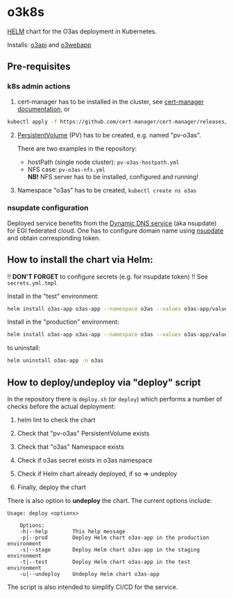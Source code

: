 # o3k8s

[HELM](https://helm.sh/) chart for the O3as deployment in Kubernetes.

Installs: [o3api](https://git.scc.kit.edu/synergy.o3as/o3api) and [o3webapp](https://git.scc.kit.edu/synergy.o3as/o3webapp)

## Pre-requisites 
### k8s admin actions

1. cert-manager has to be installed in the cluster, see [cert-manager documentation](https://cert-manager.io/docs/), or
```sh
kubectl apply -f https://github.com/cert-manager/cert-manager/releases/download/v1.9.1/cert-manager.yaml
```

2. [PersistentVolume](https://kubernetes.io/docs/concepts/storage/persistent-volumes/) (PV) has to be created, e.g. named "pv-o3as".

   There are two examples in the repository:
   * hostPath (single node cluster): `pv-o3as-hostpath.yml`
   * NFS case: `pv-o3as-nfs.yml` <br>
   **NB!** NFS server has to be installed, configured and running!

3. Namespace "o3as" has to be created, `kubectl create ns o3as`

### nsupdate configuration
Deployed service benefits from the [Dynamic DNS service](https://nsupdate.fedcloud.eu/) (aka nsupdate) for EGI federated cloud.
One has to configure domain name using [nsupdate](https://nsupdate.fedcloud.eu/) and obtain corresponding token.

## How to install the chart via Helm:

!! **DON'T FORGET** to configure secrets (e.g. for nsupdate token) !! See `secrets.yml.tmpl`

Install in the "test" environment:
```sh
helm install o3as-app o3as-app --namespace o3as --values o3as-app/values-test.yaml
```

Install in the "production" environment:
```sh
helm install o3as-app o3as-app --namespace o3as --values o3as-app/values-prod.yaml
```

to uninstall:
```sh
helm uninstall o3as-app -n o3as
```

## How to deploy/undeploy via "deploy" script
In the repository there is `deploy.sh` (or `deploy`) which performs a number of checks before the actual deployment:

1. helm lint to check the chart

2. Check that "pv-o3as" PersistentVolume exists

3. Check that "o3as" Namespace exists

4. Check if o3as secret exists in o3as namespace

5. Check if Helm chart already deployed, if so => undeploy

6. Finally, deploy the chart

There is also option to **undeploy** the chart. The current options include:

```
Usage: deploy <options>

    Options:
    -h|--help 		 This help message
    -p|--prod 		 Deploy Helm chart o3as-app in the production environment
    -s|--stage 		 Deploy Helm chart o3as-app in the staging environment
    -t|--test 		 Deploy Helm chart o3as-app in the test environment
    -u|--undeploy 	 Undeploy Helm chart o3as-app
```

The script is also intended to simplify CI/CD for the service.

